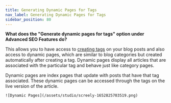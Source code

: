 ```yaml
---
title: Generating Dynamic Pages for Tags
nav_label: Generating Dynamic Pages for Tags
sidebar_position: 80
---
```


**What does the "Generate dynamic pages for tags" option under Advanced SEO Features do?**

This allows you to have access to [creating tags](/docs/studio/content/Blog-Management/Adding-tags-to-blog-posts) on your
blog posts and also access to dynamic pages, which are similar to blog categories but created automatically after
creating a tag. Dynamic pages display all articles that are associated with the particular tag and behave just like
category pages.

Dynamic pages are index pages that update with posts that have that tag associated. These dynamic pages can be accessed
through the tags on the live version of the article.

    ![Dynamic Pages](/assets/studio/screely-1652825703519.png) 

